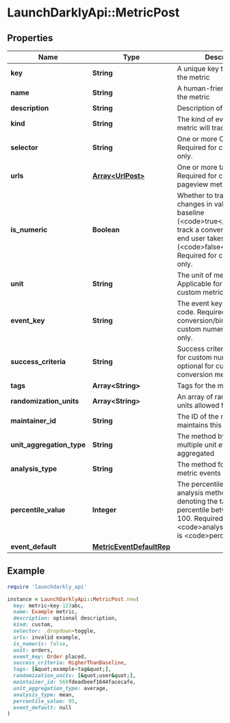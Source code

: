 # LaunchDarklyApi::MetricPost

## Properties

| Name | Type | Description | Notes |
| ---- | ---- | ----------- | ----- |
| **key** | **String** | A unique key to reference the metric |  |
| **name** | **String** | A human-friendly name for the metric | [optional] |
| **description** | **String** | Description of the metric | [optional] |
| **kind** | **String** | The kind of event your metric will track |  |
| **selector** | **String** | One or more CSS selectors. Required for click metrics only. | [optional] |
| **urls** | [**Array&lt;UrlPost&gt;**](UrlPost.md) | One or more target URLs. Required for click and pageview metrics only. | [optional] |
| **is_numeric** | **Boolean** | Whether to track numeric changes in value against a baseline (&lt;code&gt;true&lt;/code&gt;) or to track a conversion when an end user takes an action (&lt;code&gt;false&lt;/code&gt;). Required for custom metrics only. | [optional] |
| **unit** | **String** | The unit of measure. Applicable for numeric custom metrics only. | [optional] |
| **event_key** | **String** | The event key to use in your code. Required for custom conversion/binary and custom numeric metrics only. | [optional] |
| **success_criteria** | **String** | Success criteria. Required for custom numeric metrics, optional for custom conversion metrics. | [optional] |
| **tags** | **Array&lt;String&gt;** | Tags for the metric | [optional] |
| **randomization_units** | **Array&lt;String&gt;** | An array of randomization units allowed for this metric | [optional] |
| **maintainer_id** | **String** | The ID of the member who maintains this metric | [optional] |
| **unit_aggregation_type** | **String** | The method by which multiple unit event values are aggregated | [optional] |
| **analysis_type** | **String** | The method for analyzing metric events | [optional] |
| **percentile_value** | **Integer** | The percentile for the analysis method. An integer denoting the target percentile between 0 and 100. Required when &lt;code&gt;analysisType&lt;/code&gt; is &lt;code&gt;percentile&lt;/code&gt;. | [optional] |
| **event_default** | [**MetricEventDefaultRep**](MetricEventDefaultRep.md) |  | [optional] |

## Example

```ruby
require 'launchdarkly_api'

instance = LaunchDarklyApi::MetricPost.new(
  key: metric-key-123abc,
  name: Example metric,
  description: optional description,
  kind: custom,
  selector: .dropdown-toggle,
  urls: invalid example,
  is_numeric: false,
  unit: orders,
  event_key: Order placed,
  success_criteria: HigherThanBaseline,
  tags: [&quot;example-tag&quot;],
  randomization_units: [&quot;user&quot;],
  maintainer_id: 569fdeadbeef1644facecafe,
  unit_aggregation_type: average,
  analysis_type: mean,
  percentile_value: 95,
  event_default: null
)
```

